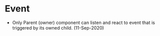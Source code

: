 # Event

- Only Parent (owner) component can listen and react to event that is triggered by its owned child. (11-Sep-2020)

